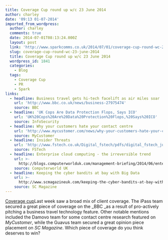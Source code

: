 ```yaml
---
title: Coverage Cup round up w/c 23 June 2014
author: charley
date: '09:13 01-07-2014'
imported_from_wordpress:
  author: charley
  comments: true
  date: 2014-07-01T08:13:24.000Z
  layout: post
  link: 'http://www.sparkcomms.co.uk/2014/07/01/coverage-cup-round-wc-23-june-2014/'
  slug: coverage-cup-round-wc-23-june-2014
  title: Coverage Cup round up w/c 23 June 2014
  wordpress_id: 1841
  categories:
    - Blog
  tags:
    - Coverage Cup
    - PR
    - Spark
links:
  - headline: Business travel gets hi-tech facelift as air miles soar
    url: 'http://www.bbc.co.uk/news/business-27975474'
    source: BBC
  - headline: 'UK Cops Are Data Protection Flops, Says ICO'
    url: 'UK%20Cops%20Are%20Data%20Protection%20Flops,%20Says%20ICO'
    source: InfoSecurity
  - headline: Why your customers hate your contact centre
    url: 'http://www.mycustomer.com/news/why-your-customers-hate-your-contact-centre'
    source: MyCustomer
  - headline: Insider Threats
    url: 'http://www.fstech.co.uk/Digital_fstech/pdfs/digital_fstech_june2014.pdf'
    source: FSTech
  - headline: Enterprise cloud computing - the irreversible trend
    url: >-
      http://blogs.computerworlduk.com/management-briefing/2014/06/enterprise-cloud-computing-the-irreversible-trend/index.htm
    source: Computerworld UK
  - headline: Keeping the cyber bandits at bay with Big Data
    url: >-
      http://www.scmagazineuk.com/keeping-the-cyber-bandits-at-bay-with-big-data/article/355369/
    source: SC Magazine
---
```

[Coverage cup](Coverage-cup-167x300.jpg)Last week saw a broad mix of client coverage. The iPass team secured a great piece of coverage on the _BBC _as a result of pro-actively pitching a business travel technology feature. Other notable mentions included the Damovo team for some contact centre research featured on _MyCustomer_, while the Guavus team secured a great opinion piece placement on _SC Magazine_. Which piece of coverage do you think deserves to win?
